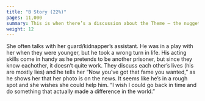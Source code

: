 ```yaml
---
title: "B Story (22%)"
pages: 11,000
summary: This is when there’s a discussion about the Theme – the nugget of truth. Usually, this discussion is between the main character and the love interest. So, the B Story is usually called the “love story”.
weight: 12
---
```

She often talks with her guard/kidnapper’s assistant. He was in a play with her when they were younger, but he took a wrong turn in life. His acting skills come in handy as he pretends to be another prisoner, but since they know eachother, it doesn’t quite work. They discuss each other’s lives (his are mostly lies) and he tells her “Now you’ve got that fame you wanted,” as he shows her that her photo is on the news. It seems like he’s in a rough spot and she wishes she could help him. “I wish I could go back in time and do something that actually made a difference in the world.”